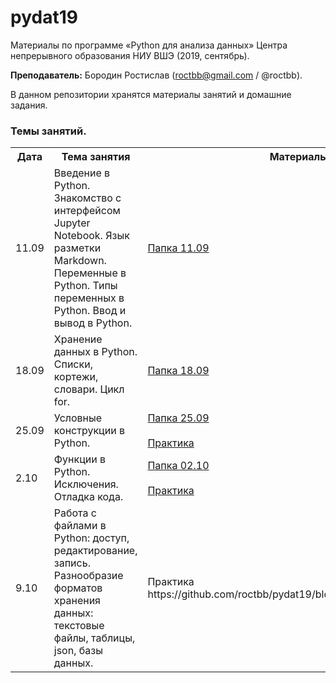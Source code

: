 # pydat19

Материалы по программе «Python для анализа данных» Центра непрерывного образования НИУ ВШЭ (2019, сентябрь).

**Преподаватель:** Бородин Ростислав (roctbb@gmail.com / @roctbb).

В данном репозитории хранятся материалы занятий и домашние задания.

### Темы занятий.

<table>
<tr>
  <th>Дата</th>
  <th>Тема занятия</th>
  <th>Материалы</th>
  <th>ДЗ</th>
</tr>
 <tr>
  <td>11.09</td>
  <td>Введение в Python. Знакомство с интерфейсом Jupyter Notebook. Язык разметки Markdown. Переменные в Python. Типы переменных в Python. Ввод и вывод в Python.</td>
   <td><a href="https://github.com/roctbb/pydat19/tree/master/11.09">Папка 11.09</a></td>
  <td><ul>
    <li><a href="https://nbviewer.jupyter.org/github/roctbb/pydat19/blob/master/Homework/py19-hw1.ipynb">ДЗ1</a></li>
    <li><a href="https://nbviewer.jupyter.org/github/roctbb/pydat19/blob/master/Homework/py19-hw2.ipynb">ДЗ2</a></li>
    <li><a href="https://www.dropbox.com/request/clMIYpZb11kwkTg9rDjE">Ссылка для сдачи</a>
    </ul></td>
</tr>
  <tr>
  <td>18.09</td>
  <td>Хранение данных в Python. Списки, кортежи, словари. Цикл for.</td>
  <td><a href="https://github.com/roctbb/pydat19/tree/master/18.09">Папка 18.09</a></td>
  <td>
    <li><a href="https://nbviewer.jupyter.org/github/roctbb/pydat19/blob/master/Homework/py19-hw3.ipynb">ДЗ3</a></li>
    <li><a href="https://www.dropbox.com/request/wiL51nEEojzew5IkgdWj">Ссылка для сдачи</a>
  </td>
</tr>
  <tr>
  <td>25.09</td>
  <td>Условные конструкции в Python.</td>
  <td><a href="https://github.com/roctbb/pydat19/tree/master/25.09">Папка 25.09</a><br><br>
    <a href="https://nbviewer.jupyter.org/github/roctbb/pydat19/blob/master/25.09/practice-1.ipynb">Практика</a></td>
  <td><li><a href="https://nbviewer.jupyter.org/github/roctbb/pydat19/blob/master/Homework/py19-hw4.ipynb">ДЗ4</a></li>
    <li><a href="https://www.dropbox.com/request/Pn4bhQGxnLbvhmlBMAfu">Ссылка для сдачи</a></td>
</tr>
<tr>
  <td>2.10</td>
  <td>Функции в Python. Исключения. Отладка кода.</td>
  <td><a href="https://github.com/roctbb/pydat19/tree/master/02.10">Папка 02.10</a><br><br>
  <a href="https://nbviewer.jupyter.org/github/roctbb/pydat19/blob/master/02.10/practice_functions.ipynb">Практика</a>
  </td>
  <td>
    <li><a href="https://nbviewer.jupyter.org/github/roctbb/pydat19/blob/master/Homework/py19-hw6.ipynb">ДЗ6</a></li>
    <li><a href="https://www.dropbox.com/request/Kr43nYmELJZpSc51OmS0">Ссылка для сдачи</a></li>
  </td>
</tr>
<tr>
  <td>9.10</td>
  <td>Работа с файлами в Python: доступ, редактирование, запись. Разнообразие форматов хранения данных: текстовые файлы, таблицы, json, базы данных.</td>
  <td>Практика https://github.com/roctbb/pydat19/blob/master/09.10/tasks.md</td>
  <td>  <li><a href="https://nbviewer.jupyter.org/github/roctbb/pydat19/blob/master/Homework/py19-hw5.ipynb">ДЗ5 (общее повторение)</a></li></td>
</tr>
</table>
